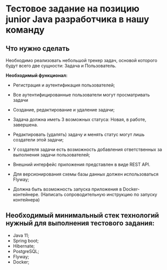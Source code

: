 # Тестовое задание на позицию junior Java разработчика в нашу команду


## Что нужно сделать
Необходимо реализовать небольшой трекер задач, основой которого будут всего две сущности: Задача и Пользователь.

**Необходимый функционал:**

- Регистрация и аутентификация пользователей;

- Все аутентифицированные пользователи могут просматривать задачи

- Создание, редактирование и удаление задачи;

- Задача должна иметь 3 возможных статуса: Новая, в работе, завершена.

- Редактировать (удалять) задачу и менять статус могут лишь создатели этой задачи;

- У создателя задачи есть возможность добавления ответственных за выполнения задачи пользователей;

- Внешний интерфейс приложения представлен в виде REST API.

- Для версионирования схемы базы данных должен использоваться Flyway;

- Должна быть возможность запуска приложения в Docker-контейнере. (Написать сопроводительную инструкцию по запуску контейнера)

## Необходимый минимальный стек технологий нужный для выполнения тестового задания:
* Java 11;
* Spring boot;
* Hibernate;
* PostgreSQL;
* Flyway;
* Docker;